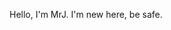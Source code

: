 Hello, I'm MrJ. I'm new here, be safe.

<!---
MRJ1195/MRJ1195 is a ✨ special ✨ repository because its `README.md` (this file) appears on your GitHub profile.
You can click the Preview link to take a look at your changes.
--->

